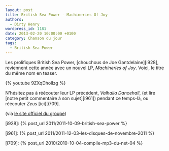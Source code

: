 ```yaml
---
layout: post
title: British Sea Power - Machineries Of Joy
authors:
  - Dirty Henry
wordpress_id: 1181
date: 2013-02-20 10:00:00 +0100
category: Chanson du jour
tags:
  - British Sea Power
---
```


Les prolifiques British Sea Power, [chouchous de Joe Gantdelaine][i928],
reviennent cette année avec un nouvel LP, _Machineries of Joy_. Voici, le titre
du même nom en teaser.

{% youtube 9ZXqDholIzg %}

N'hésitez pas à réécouter leur LP précédent, _Valhalla Dancehall_, (et lire
[notre petit commentaire à son sujet][i961]) pendant ce temps-là, ou réécouter
_Zeus_ [ici][i709].

(via [le site officiel du groupe](http://www.britishseapower.co.uk/))

[i928]: {% post_url 2011/2011-10-09-british-sea-power %}

[i961]: {% post_url 2011/2011-12-03-les-disques-de-novembre-2011 %}

[i709]: {% post_url 2010/2010-10-04-compile-mp3-du-net-04 %}
